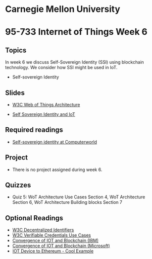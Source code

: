 # Carnegie Mellon University

# 95-733 Internet of Things Week 6

## Topics

In week 6 we discuss Self-Sovereign Identity (SSI) using blockchain technology.
We consider how SSI might be used in IoT.

+ Self-sovereign Identity

## Slides

+ [W3C Web of Things Architecture](https://www.andrew.cmu.edu/user/mm6/95-733/PowerPoint/06_W3C_Architecture.pdf)

+ [Self Sovereign Identity and IoT](https://www.andrew.cmu.edu/user/mm6/95-733/PowerPoint/06_IoTandSelfSovereignIdentity.pdf)

## Required readings

+ [Self-sovereign identity at Computerworld](https://www.computerworld.com/article/3244128/how-blockchain-makes-self-sovereign-identities-possible.html)

## Project

+ There is no project assigned during week 6.

## Quizzes

+ Quiz 5: WoT Architecture Use Cases Section 4, WoT Architecture Section 6, WoT Architecture Building blocks Section 7

## Optional Readings

+ [W3C Decentralized Identifiers](https://www.w3.org/TR/did-core/)
+ [W3C Verifiable Credentials Use Cases](https://www.w3.org/TR/vc-use-cases/)
+ [Convergence of IOT and Blockchain (IBM)](https://www.ibm.com/internet-of-things/trending/blockchain)
+ [Convergence of IOT and Blockchain (Microsoft)](https://azure.microsoft.com/en-us/solutions/blockchain/)
+ [IOT Device to Ethereum - Cool Example](https://hackaday.com/2017/11/09/iot-with-the-ethereum-blockchain/)
